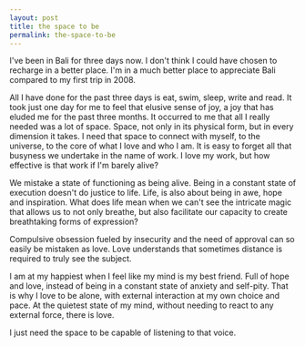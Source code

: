 ```yaml
---
layout: post
title: the space to be
permalink: the-space-to-be
---
```


I've been in Bali for three days now. I don't think I could have chosen to recharge in a better place. I'm in a much better place to appreciate Bali compared to my first trip in 2008.

All I have done for the past three days is eat, swim, sleep, write and read. It took just one day for me to feel that elusive sense of joy, a joy that has eluded me for the past three months. It occurred to me that all I really needed was a lot of space. Space, not only in its physical form, but in every dimension it takes. I need that space to connect with myself, to the universe, to the core of what I love and who I am. It is easy to forget all that busyness we undertake in the name of work. I love my work, but how effective is that work if I'm barely alive?

We mistake a state of functioning as being alive. Being in a constant state of execution doesn't do justice to life. Life, is  also about being in awe, hope and inspiration. What does life mean when we can't see the intricate magic that allows us to not only breathe, but also facilitate our capacity to create breathtaking forms of expression? 

Compulsive obsession fueled by insecurity and the need of approval can so easily be mistaken as love. Love understands that sometimes distance is required to truly see the subject. 

I am at my happiest when I feel like my mind is my best friend. Full of hope and love, instead of being in a constant state of anxiety and self-pity. That is why I love to be alone, with external interaction at my own choice and pace. At the quietest state of my mind, without needing to react to any external force, there is love. 

I just need the space to be capable of listening to that voice.
